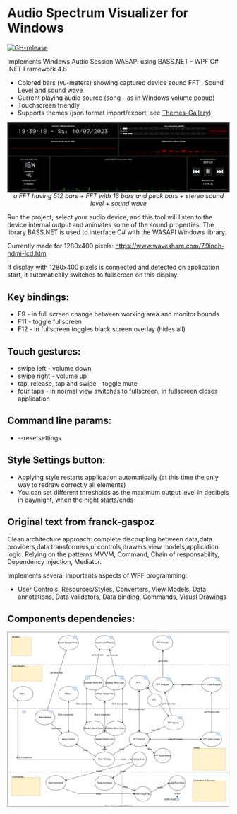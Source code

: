 # Audio Spectrum Visualizer for Windows
[![GH-release](https://img.shields.io/github/v/release/KRtekTM/AudioSpectrumVisualizer.svg)](https://github.com/KRtekTM/AudioSpectrumVisualizer/releases)

Implements Windows Audio Session WASAPI using BASS.NET - WPF C# .NET Framework 4.8

- Colored bars (vu-meters) showing captured device sound FFT , Sound Level and sound wave
- Current playing audio source (song - as in Windows volume popup)
- Touchscreen friendly
- Supports themes (json format import/export, see [Themes-Gallery](https://github.com/KRtekTM/AudioSpectrumVisualizer/tree/master/ThemesGallery))

<p align="center">
<img src="https://github.com/KRtekTM/AudioSpectrumVisualizer/blob/master/Doc/softronics.gif?raw=true" align="center" alt="a FFT having 512 bars + FFT with 16 bars and peak bars + stereo sound level">
<br>
<i>a FFT having 512 bars + FFT with 16 bars and peak bars + stereo sound level + sound wave</i>
</p>

Run the project, select your audio device, and this tool will listen to the device internal output and animates some of the sound properties. The library BASS.NET is used to interface C# with the WASAPI Windows library.

Currently made for 1280x400 pixels: <a href="https://www.waveshare.com/7.9inch-hdmi-lcd.htm">https://www.waveshare.com/7.9inch-hdmi-lcd.htm</a>

If display with 1280x400 pixels is connected and detected on application start, it automatically switches to fullscreen on this display.

## Key bindings:
- F9 - in full screen change between working area and monitor bounds
- F11 - toggle fullscreen
- F12 - in fullscreen toggles black screen overlay (hides all)
  
## Touch gestures:
- swipe left - volume down
- swipe right - volume up
- tap, release, tap and swipe - toggle mute
- four taps - in normal view switches to fullscreen, in fullscreen closes application

## Command line params:
- --resetsettings

## Style Settings button:
- Applying style restarts application automatically (at this time the only way to redraw correctly all elements)
- You can set different thresholds as the maximum output level in decibels in day/night, when the night starts/ends

## Original text from franck-gaspoz
Clean architecture approach: complete discoupling between data,data providers,data transformers,ui controls,drawers,view models,application logic. 
Relying on the patterns MVVM, Command, Chain of responsability, Dependency injection, Mediator.

Implements several importants aspects of WPF programming:
- User Controls, Resources/Styles, Converters, View Models, Data annotations, Data validators, Data binding, Commands, Visual Drawings

## Components dependencies:

<a href="https://app.diagrams.net/?mode=github#Hfranck-gaspoz%2FWindowsAudioSessionSample%2Fmain%2FDoc%2Fcomponents1.drawio.svg">
<img src="/Doc/components1.drawio.svg">
</a>

